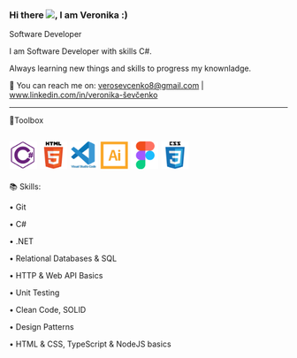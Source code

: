 ### Hi there <img src="https://raw.githubusercontent.com/MartinHeinz/MartinHeinz/master/wave.gif" width="30px">, I am Veronika :) 

Software Developer

I am Software Developer with skills C#.

Always learning new things and skills to progress my knownladge.

📩  You can reach me on: <a href= "mailto:verosevcenko8@gmail.com">verosevcenko8@gmail.com</a> | <a href= "mailto:www.linkedin.com/in/veronika-ševčenko-618814230/">www.linkedin.com/in/veronika-ševčenko</a>

---
🎒Toolbox

<img src = "https://github.com/devicons/devicon/blob/master/icons/csharp/csharp-line.svg" alt="C# logo" width="50" height="50" /> <img src = "https://github.com/devicons/devicon/blob/master/icons/html5/html5-original-wordmark.svg"  alt="HTML logo" width="50" height="50" /> <img src = "https://github.com/devicons/devicon/blob/master/icons/vscode/vscode-original-wordmark.svg"  alt="VScode logo" width="50" height="50" /> <img src = "https://github.com/devicons/devicon/blob/master/icons/illustrator/illustrator-line.svg"  alt="Illustrator logo" width="50" height="50" /> <img src = "https://github.com/devicons/devicon/blob/master/icons/figma/figma-original.svg"  alt="Figma logo" width="50" height="50" /> <img src ="https://github.com/devicons/devicon/blob/master/icons/css3/css3-original-wordmark.svg" alt="CSS logo" width="50" height="50" />
---

📚 Skills:

• Git 

• C# 

• .NET 

• Relational Databases & SQL

• HTTP & Web API Basics

• Unit Testing

• Clean Code, SOLID

• Design Patterns

• HTML & CSS, TypeScript & NodeJS basics

 <!--
**VeronikaSevcenko/VeronikaSevcenko** is a ✨ _special_ ✨ repository because its `README.md` (this file) appears on your GitHub profile.

Here are some ideas to get you started:

- 🔭 I’m currently working on ...
- 🌱 I’m currently learning ...
- 👯 I’m looking to collaborate on ...
- 🤔 I’m looking for help with ...
- 💬 Ask me about ...
- 📫 How to reach me: ...
- 😄 Pronouns: ...
- ⚡ Fun fact: ...
-->
